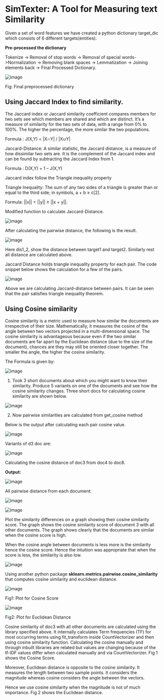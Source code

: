 # SimTexter: A Tool for Measuring text Similarity

Given a set of word features we have created a python dictionary target_dic which consists of 6 different targets(entities).

**Pre-processed the dictionary**

Tokenize -> Removal of stop words -> Removal of special words->Normalization -> Removing blank spaces -> Lemmatization -> Joining elements  back -> Final Processed Dictionary.


 ![image](https://user-images.githubusercontent.com/26432753/72297881-ce07ec80-3654-11ea-8f0c-acdd2e3384fd.png)

Fig: Final preprocessed dictionary

 
## Using Jaccard Index to find similarity.

The Jaccard index or Jaccard similarity coefficient compares members for two sets see which members are shared and which are distinct. It’s a measure of similarity for the two sets of data, with a range from 0% to 100%. The higher the percentage, the more similar the two populations.

Formula : J(X,Y) = |X∩Y| / |X∪Y|

Jaccard-Distance: A similar statistic, the Jaccard distance, is a measure of how dissimilar two sets are. It is the complement of the Jaccard index and can be found by subtracting the Jaccard Index from 1.

Formula : D(X,Y) = 1 – J(X,Y)

Jaccard index follow the Triangle inequality property

Triangle Inequality: The sum of any two sides of a triangle is greater than or equal to the third side; in symbols, a + b ≥ c[2].
 

Formula: ||x|| + ||y|| ≥ ||x + y||.

Modified function to calculate Jaccard-Distance.

 ![image](https://user-images.githubusercontent.com/26432753/72297894-d3fdcd80-3654-11ea-9fab-6d8f35ea8e97.png)

After calculating the pairwise distance, the following is the result.

 ![image](https://user-images.githubusercontent.com/26432753/72297902-d8c28180-3654-11ea-9a85-96cd4ebb3730.png)

Here dis1_2, show the distance between target1 and target2. Similarly rest all distance are calculated above.

Jaccard Distance holds triangle inequality property for each pair. The code snippet below shows the calculation for a few of the pairs.

 ![image](https://user-images.githubusercontent.com/26432753/72297911-dd873580-3654-11ea-9577-613d59e4c1ed.png)

Above we are calculating Jaccard-distance between pairs. It can be seen that the pair satisfies triangle inequality theorem.

 
## Using Cosine similarity

Cosine similarity is a metric used to measure how similar the documents are irrespective of their size. Mathematically, it measures the cosine of the angle between two vectors projected in a multi-dimensional space. The cosine similarity is advantageous because even if the two similar documents are far apart by the Euclidean distance (due to the size of the document), chances are they may still be oriented closer together. The smaller the angle, the higher the cosine similarity.

The Formula is given by:

  
![image](https://user-images.githubusercontent.com/26432753/72297979-fe4f8b00-3654-11ea-85a2-9076552a187f.png)

 
1. Took 3 short documents about which you might want to know their similarity. Produce 5 variants on one of the documents and see how the cosine similarity changes. Three short docs for calculating cosine similarity are shown below.

 ![image](https://user-images.githubusercontent.com/26432753/72297984-01e31200-3655-11ea-9f7c-b35d5ee140a6.png)


2. Now pairwise similarities are calculated from get_cosine method 

Below is the output after calculating each pair cosine value.

 ![image](https://user-images.githubusercontent.com/26432753/72297992-060f2f80-3655-11ea-9922-c921249e60f4.png)


Variants of d3 doc are:


 ![image](https://user-images.githubusercontent.com/26432753/72297999-09a2b680-3655-11ea-988a-de8708f9c233.png)
 

Calculating the cosine distance of doc3 from doc4 to doc8. 

**Output:**

![image](https://user-images.githubusercontent.com/26432753/72298017-12938800-3655-11ea-8d75-98a4c56ad3e5.png)

 
All pairwise distance from each document:


![image](https://user-images.githubusercontent.com/26432753/72298027-17f0d280-3655-11ea-8555-aa63ba6dbd26.png)



![image](https://user-images.githubusercontent.com/26432753/72298033-1c1cf000-3655-11ea-90bd-ca9d58c4e4ed.png)         

 

Plot the similarity differences on a graph showing their cosine similarity score. 
The graph shows the cosine similarity score of document 3 with all other documents. The graph shows clearly that the documents are similar when the cosine score is high.

When the cosine angle between documents is less more is the similarity hence the cosine score. Hence the intuition was appropriate that when the score is less, the similarity is also low.


![image](https://user-images.githubusercontent.com/26432753/72298041-20e1a400-3655-11ea-92f8-cfc03a25e7eb.png)


Using another python package **sklearn.metrics.pairwise.cosine_similarity** that computes cosine similarity and euclidean distance.

![image](https://user-images.githubusercontent.com/26432753/72298048-250dc180-3655-11ea-8760-287426389f29.png) 


Fig1: Plot for Cosine Score                     


![image](https://user-images.githubusercontent.com/26432753/72298054-2939df00-3655-11ea-8c72-7f0f263e2028.png)


Fig2: Plot for Euclidean Distance

 

Cosine similarity of doc3 with all other documents are calculated using the library specified above. It internally calculates Term frequencies (TF) for most occurring terms using fit_transform inside CountVectorizer and then using cosine similarity function. Calculating the cosine manually and through inbuilt libraries are related but values are changing because of the tf-IDF values differ when calculated manually and via CountVectorizer. Fig 1 shows the Cosine Score.

 

Moreover, Euclidean distance is opposite to the cosine similarity. It measures the length between two sample points. It considers the magnitude whereas cosine considers the angle between the vectors.

Hence we use cosine similarity when the magnitude is not of much importance. Fig 2 shows the Euclidean distance.
